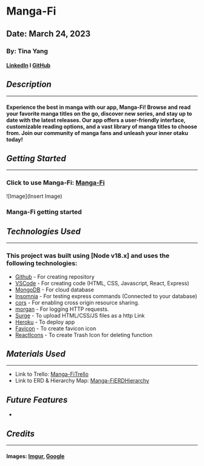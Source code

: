 # Manga-Fi
## Date: March 24, 2023
### By: Tina Yang
#### [LinkedIn](https://www.linkedin.com/in/yang-tina/) l [GitHub](https://github.com/tinayang15)

## ***Description***
***
#### Experience the best in manga with our app, Manga-Fi! Browse and read your favorite manga titles on the go, discover new series, and stay up to date with the latest releases. Our app offers a user-friendly interface, customizable reading options, and a vast library of manga titles to choose from. Join our community of manga fans and unleash your inner otaku today!

## ***Getting Started***
***
### Click to use Manga-Fi: [Manga-Fi](insertLink)

![Image](Insert Image)
### Manga-Fi getting started

## ***Technologies Used***
***
### This project was built using  [Node v18.x] and uses the following technologies:
* [Github](https://github.com/) - For creating repository
* [VSCode](https://code.visualstudio.com/) - For creating code (HTML, CSS, Javascript, React, Express)
* [MongoDB](https://www.mongodb.com/cloud/atlas/lp/try4?utm_content=rlsavisitor&utm_source=google&utm_campaign=search_gs_pl_evergreen_atlas_core_retarget-brand_gic-null_amers-us-ca_ps-all_desktop_eng_lead&utm_term=mongodb&utm_medium=cpc_paid_search&utm_ad=e&utm_ad_campaign_id=14291004479&adgroup=128837427347&cq_cmp=14291004479&gclid=CjwKCAiArY2fBhB9EiwAWqHK6ojEvQyb-6P-jwBIIENwDlR1nzXX1m7MZWBhenUOqTiZyUdZXExhGxoCFn8QAvD_BwE) - For cloud database
* [Insomnia](https://insomnia.rest/download) - For testing express commands (Connected to your database)
* [cors](https://www.npmjs.com/package/cors) - For enabling cross origin resource sharing.
* [morgan](https://www.npmjs.com/package/morgan) - For logging HTTP requests.
* [Surge](https://surge.sh/) - To upload HTML/CSS/JS files as a http Link
* [Heroku](https://www.heroku.com) - To deploy app
* [Favicon](https://favicon.io/favicon-converter/) - To create favicon icon
* [ReactIcons](https://www.npmjs.com/package/react-icons) - To create Trash Icon for deleting function

## ***Materials Used***
***
* Link to Trello: [Manga-FiTrello](https://trello.com/invite/b/9M6zwvLj/ATTI2b8fc03019f132dec4488cf208fe4ecc43AF7E83/manga-fi)
* Link to ERD & Hierarchy Map: [Manga-FiERDHierarchy](https://lucid.app/lucidchart/0a6f9546-8824-4cf0-989f-261697cb9625/edit?viewport_loc=-1334%2C-93%2C3299%2C3391%2C0_0&invitationId=inv_09b06d2c-85bd-4ad1-8558-bbe4d85a60b9)

## ***Future Features***
* 
## ***Credits***
***
#### Images: [Imgur](https://imgur.com/), [Google](https://www.google.com/)



